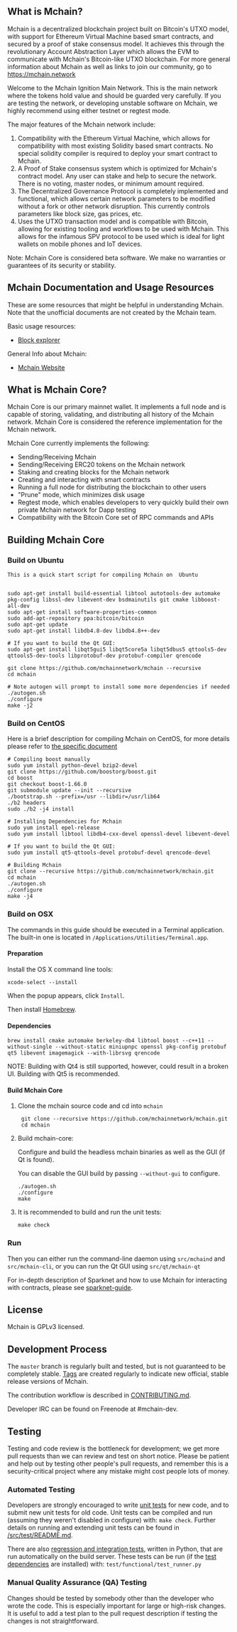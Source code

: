 What is Mchain?
-------------

Mchain is a decentralized blockchain project built on Bitcoin's UTXO model, with support for Ethereum Virtual Machine based smart contracts, and secured by a proof of stake consensus model. It achieves this through the revolutionary Account Abstraction Layer which allows the EVM to communicate with Mchain's Bitcoin-like UTXO blockchain. For more general information about Mchain as well as links to join our community, go to https://mchain.network

Welcome to the Mchain Ignition Main Network. This is the main network where the tokens hold value and should be guarded very carefully. If you are testing the network, or developing unstable software on Mchain, we highly recommend using either testnet or regtest mode. 

The major features of the Mchain network include:

1. Compatibility with the Ethereum Virtual Machine, which allows for compatibility with most existing Solidity based smart contracts. No special solidity compiler is required to deploy your smart contract to Mchain. 
2. A Proof of Stake consensus system which is optimized for Mchain's contract model. Any user can stake and help to secure the network. There is no voting, master nodes, or minimum amount required.
3. The Decentralized Governance Protocol is completely implemented and functional, which allows certain network parameters to be modified without a fork or other network disruption. This currently controls parameters like block size, gas prices, etc. 
4. Uses the UTXO transaction model and is compatible with Bitcoin, allowing for existing tooling and workflows to be used with Mchain. This allows for the infamous SPV protocol to be used which is ideal for light wallets on mobile phones and IoT devices.

Note: Mchain Core is considered beta software. We make no warranties or guarantees of its security or stability.

Mchain Documentation and Usage Resources
---------------

These are some resources that might be helpful in understanding Mchain. Note that the unofficial documents are not created by the Mchain team.

Basic usage resources:

* [Block explorer](https://explorer.mchain.network)

General Info about Mchain:

* [Mchain Website](https://mchain.network/)

What is Mchain Core?
------------------

Mchain Core is our primary mainnet wallet. It implements a full node and is capable of storing, validating, and distributing all history of the Mchain network. Mchain Core is considered the reference implementation for the Mchain network. 

Mchain Core currently implements the following:

* Sending/Receiving Mchain
* Sending/Receiving ERC20 tokens on the Mchain network
* Staking and creating blocks for the Mchain network
* Creating and interacting with smart contracts
* Running a full node for distributing the blockchain to other users
* "Prune" mode, which minimizes disk usage
* Regtest mode, which enables developers to very quickly build their own private Mchain network for Dapp testing
* Compatibility with the Bitcoin Core set of RPC commands and APIs

Building Mchain Core
----------

### Build on Ubuntu

    This is a quick start script for compiling Mchain on  Ubuntu


    sudo apt-get install build-essential libtool autotools-dev automake pkg-config libssl-dev libevent-dev bsdmainutils git cmake libboost-all-dev
    sudo apt-get install software-properties-common
    sudo add-apt-repository ppa:bitcoin/bitcoin
    sudo apt-get update
    sudo apt-get install libdb4.8-dev libdb4.8++-dev

    # If you want to build the Qt GUI:
    sudo apt-get install libqt5gui5 libqt5core5a libqt5dbus5 qttools5-dev qttools5-dev-tools libprotobuf-dev protobuf-compiler qrencode

    git clone https://github.com/mchainnetwork/mchain --recursive
    cd mchain

    # Note autogen will prompt to install some more dependencies if needed
    ./autogen.sh
    ./configure 
    make -j2
    
### Build on CentOS

Here is a brief description for compiling Mchain on CentOS, for more details please refer to [the specific document](https://github.com/mchainnetwork/mchain/blob/master/doc/build-unix.md)

    # Compiling boost manually
    sudo yum install python-devel bzip2-devel
    git clone https://github.com/boostorg/boost.git
    cd boost
    git checkout boost-1.66.0
    git submodule update --init --recursive
    ./bootstrap.sh --prefix=/usr --libdir=/usr/lib64
    ./b2 headers
    sudo ./b2 -j4 install
    
    # Installing Dependencies for Mchain
    sudo yum install epel-release
    sudo yum install libtool libdb4-cxx-devel openssl-devel libevent-devel
    
    # If you want to build the Qt GUI:
    sudo yum install qt5-qttools-devel protobuf-devel qrencode-devel
    
    # Building Mchain
    git clone --recursive https://github.com/mchainnetwork/mchain.git
    cd mchain
    ./autogen.sh
    ./configure
    make -j4

### Build on OSX

The commands in this guide should be executed in a Terminal application.
The built-in one is located in `/Applications/Utilities/Terminal.app`.

#### Preparation

Install the OS X command line tools:

`xcode-select --install`

When the popup appears, click `Install`.

Then install [Homebrew](https://brew.sh).

#### Dependencies

    brew install cmake automake berkeley-db4 libtool boost --c++11 --without-single --without-static miniupnpc openssl pkg-config protobuf qt5 libevent imagemagick --with-librsvg qrencode

NOTE: Building with Qt4 is still supported, however, could result in a broken UI. Building with Qt5 is recommended.

#### Build Mchain Core

1. Clone the mchain source code and cd into `mchain`

        git clone --recursive https://github.com/mchainnetwork/mchain.git
        cd mchain

2.  Build mchain-core:

    Configure and build the headless mchain binaries as well as the GUI (if Qt is found).

    You can disable the GUI build by passing `--without-gui` to configure.

        ./autogen.sh
        ./configure
        make

3.  It is recommended to build and run the unit tests:

        make check

### Run

Then you can either run the command-line daemon using `src/mchaind` and `src/mchain-cli`, or you can run the Qt GUI using `src/qt/mchain-qt`

For in-depth description of Sparknet and how to use Mchain for interacting with contracts, please see [sparknet-guide](doc/sparknet-guide.md).

License
-------

Mchain is GPLv3 licensed.


Development Process
-------------------

The `master` branch is regularly built and tested, but is not guaranteed to be
completely stable. [Tags](https://github.com/mchainnetwork/mchain/tags) are created
regularly to indicate new official, stable release versions of Mchain.

The contribution workflow is described in [CONTRIBUTING.md](CONTRIBUTING.md).

Developer IRC can be found on Freenode at #mchain-dev.


Testing
-------

Testing and code review is the bottleneck for development; we get more pull
requests than we can review and test on short notice. Please be patient and help out by testing
other people's pull requests, and remember this is a security-critical project where any mistake might cost people
lots of money.

### Automated Testing

Developers are strongly encouraged to write [unit tests](src/test/README.md) for new code, and to
submit new unit tests for old code. Unit tests can be compiled and run
(assuming they weren't disabled in configure) with: `make check`. Further details on running
and extending unit tests can be found in [/src/test/README.md](/src/test/README.md).

There are also [regression and integration tests](/test), written
in Python, that are run automatically on the build server.
These tests can be run (if the [test dependencies](/test) are installed) with: `test/functional/test_runner.py`

### Manual Quality Assurance (QA) Testing

Changes should be tested by somebody other than the developer who wrote the
code. This is especially important for large or high-risk changes. It is useful
to add a test plan to the pull request description if testing the changes is
not straightforward.